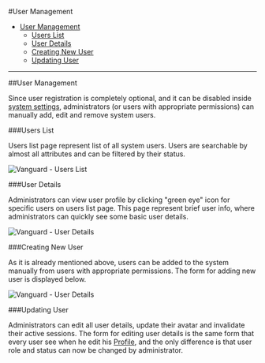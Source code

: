 #User Management

* [User Management](#user-management)
	* [Users List](#users-list)
	* [User Details](#user-details)
	* [Creating New User](#user-create)
	* [Updating User](#user-update)
	
---

<a name="user-management"></a>
##User Management

Since user registration is completely optional, and it can be disabled inside [system settings](settings/auth), administrators (or users with appropriate permissions) can manually add, edit and remove system users.

<a name="users-list"></a>
###Users List

Users list page represent list of all system users. Users are searchable by almost all attributes and can be filtered by their status.

![Vanguard - Users List](assets/img/users-list.png)

<a name="user-details"></a>
###User Details

Administrators can view user profile by clicking "green eye" icon for specific users on users list page. This page represent brief user info, where administrators can quickly see some basic user details.

![Vanguard - User Details](assets/img/users-details.png)

<a name="user-create"></a>
###Creating New User

As it is already mentioned above, users can be added to the system manually from users with appropriate permissions. The form for adding new user is displayed below.

![Vanguard - User Details](assets/img/users-add-new.png)

<a name="user-update"></a>
###Updating User

Administrators can edit all user details, update their avatar and invalidate their active sessions. The form for editing user details is the same form that every user see when he edit his [Profile](profile), and the only difference is that user role and status can now be changed by administrator. 